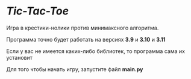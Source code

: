 # _Tic-Tac-Toe_
Игра в крестики-нолики против минимаксного алгоритма.

Программа точно будет работать на версиях **3.9** и **3.10** и **3.11**

Если у вас не имеется каких-либо библиотек, то программа сама их установит

Для того чтобы начать игру, запустите файл **main.py**
